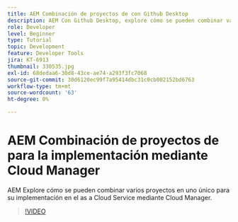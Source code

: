 ```yaml
---
title: AEM Combinación de proyectos de con Github Desktop
description: AEM Con Github Desktop, explore cómo se pueden combinar varios proyectos en uno único para su implementación en as a Cloud Service mediante Cloud Manager.
role: Developer
level: Beginner
type: Tutorial
topic: Development
feature: Developer Tools
jira: KT-6913
thumbnail: 330535.jpg
exl-id: 68dedaa6-30d8-43ce-ae74-a293f3fc7068
source-git-commit: 30d6120ec99f7a95414dbc31c0cb002152bd6763
workflow-type: tm+mt
source-wordcount: '63'
ht-degree: 0%

---
```


# AEM Combinación de proyectos de para la implementación mediante Cloud Manager

AEM Explore cómo se pueden combinar varios proyectos en uno único para su implementación en el as a Cloud Service mediante Cloud Manager.

>[!VIDEO](https://video.tv.adobe.com/v/330535?quality=12&learn=on)
